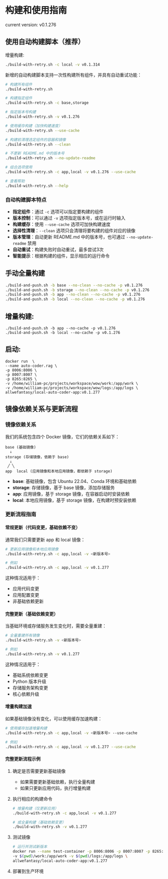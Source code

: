 # 构建和使用指南

current version: v0.1.276

## 使用自动构建脚本（推荐）

增量构建:

```bash
./build-with-retry.sh -c local -v v0.1.314
```

新增的自动构建脚本支持一次性构建所有组件，并具有自动重试功能：

```bash
# 构建所有组件
./build-with-retry.sh

# 构建指定组件
./build-with-retry.sh -c base,storage

# 指定版本号构建
./build-with-retry.sh -v v0.1.276

# 使用缓存构建（加快构建速度）
./build-with-retry.sh --use-cache

# 构建前清理选定组件的容器和镜像
./build-with-retry.sh --clean

# 不更新 README.md 中的版本号
./build-with-retry.sh --no-update-readme

# 组合选项使用
./build-with-retry.sh -c app,local -v v0.1.276 --use-cache

# 查看帮助
./build-with-retry.sh --help
```

### 自动构建脚本特点

- **指定组件**：通过 `-c` 选项可以指定要构建的组件
- **版本控制**：可以通过 `-v` 选项指定版本号，或在运行时输入
- **构建缓存**：使用 `--use-cache` 选项可加快构建速度
- **选择性清理**：`--clean` 选项只会清理将要构建的组件对应的镜像
- **版本管理**：自动更新 README.md 中的版本号，也可通过 `--no-update-readme` 禁用
- **自动重试**：构建失败时自动重试，最多尝试3次
- **智能提示**：根据构建的组件，显示相应的运行命令

## 手动全量构建

```bash
./build-and-push.sh -b base --no-clean --no-cache -p v0.1.276
./build-and-push.sh -b storage --no-clean --no-cache -p v0.1.276
./build-and-push.sh -b app --no-clean --no-cache -p v0.1.276
./build-and-push.sh -b local --no-clean --no-cache -p v0.1.276
```

## 增量构建:

```
./build-and-push.sh -b app --no-cache -p v0.1.276
./build-and-push.sh -b local --no-cache -p v0.1.276
```

## 启动:

```
docker run  \
--name auto-coder.rag \
-p 8006:8006 \
-p 8007:8007 \
-p 8265:8265 \
-v /home/william-pc/projects/workspace/wow/work:/app/work \
-v /home/william-pc/projects/workspace/wow/logs:/app/logs \
allwefantasy/local-auto-coder-app:v0.1.277
```

## 镜像依赖关系与更新流程

### 镜像依赖关系

我们的系统包含四个 Docker 镜像，它们的依赖关系如下：

```
base (基础镜像)
  ↓
storage (存储镜像，依赖于 base)
  ↓
 ╱ ╲
app  local (应用镜像和本地应用镜像，都依赖于 storage)
```

- **base**: 基础镜像，包含 Ubuntu 22.04、Conda 环境和基础依赖
- **storage**: 存储镜像，基于 base 镜像，添加存储服务
- **app**: 应用镜像，基于 storage 镜像，在容器启动时安装依赖
- **local**: 本地应用镜像，基于 storage 镜像，在构建时预安装依赖

### 更新流程指南

#### 常规更新（代码变更，基础依赖不变）

通常我们只需要更新 app 和 local 镜像：

```bash
# 更新应用镜像和本地应用镜像
./build-with-retry.sh -c app,local -v <新版本号>

# 例如
./build-with-retry.sh -c app,local -v v0.1.277
```

这种情况适用于：
- 应用代码变更
- 应用配置变更
- 非基础依赖更新

#### 完整更新（基础依赖变更）

当基础环境或存储服务发生变化时，需要全量重建：

```bash
# 全量重建所有镜像
./build-with-retry.sh -v <新版本号>

# 例如
./build-with-retry.sh -v v0.1.277
```

这种情况适用于：
- 基础系统依赖变更
- Python 版本升级
- 存储服务架构变更
- 核心依赖升级

#### 增量构建加速

如果基础镜像没有变化，可以使用缓存加速构建：

```bash
# 使用缓存加速增量构建
./build-with-retry.sh -c app,local -v <新版本号> --use-cache

# 例如
./build-with-retry.sh -c app,local -v v0.1.277 --use-cache
```

#### 完整更新流程示例

1. 确定是否需要更新基础镜像
   - 如果需要更新基础依赖，执行全量构建
   - 如果只更新应用代码，执行增量构建

2. 执行相应的构建命令
   ```bash
   # 增量构建（仅更新应用）
   ./build-with-retry.sh -c app,local -v v0.1.277
   
   # 或全量构建（基础依赖变更）
   ./build-with-retry.sh -v v0.1.277
   ```

3. 测试镜像
   ```bash
   # 运行并测试新版本
   docker run --name test-container -p 8006:8006 -p 8007:8007 -p 8265:8265 \
   -v $(pwd)/work:/app/work -v $(pwd)/logs:/app/logs \
   allwefantasy/local-auto-coder-app:v0.1.277
   ```

4. 部署到生产环境

